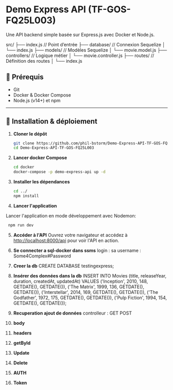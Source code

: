 # Demo Express API (TF-GOS-FQ25L003)

Une API backend simple basée sur Express.js avec Docker et Node.js.

src/
├── index.js          // Point d’entrée
├── database/         // Connexion Sequelize
│   └── index.js
├── models/           // Modèles Sequelize
│   └── movie.model.js
├── controllers/      // Logique métier
│   └── movie.controller.js
├── routes/           // Définition des routes
│   └── index.js

## 🚀 Prérequis

- Git
- Docker & Docker Compose
- Node.js (v14+) et npm

---

## 🔧 Installation & déploiement

1. **Cloner le dépôt**

   ```bash
   git clone https://github.com/phil-bstorm/Demo-Express-API-TF-GOS-FQ25L003.git
   cd Demo-Express-API-TF-GOS-FQ25L003
   ```

2. **Lancer docker Compose**

   ```bash
   cd docker
   docker-compose -p demo-express-api up -d
   ```

3. **Installer les dépendances**

   ```bash
   cd ../
   npm install
   ```

4. **Lancer l'application**

Lancer l'application en mode développement avec Nodemon:

```bash
 npm run dev
```

5. **Accéder à l'API**
   Ouvrez votre navigateur et accédez à [http://localhost:8000/api](http://localhost:8000/api) pour voir l'API en action.

6. **Se connecter a sql-docker dans ssms**
login : sa
username : Some4Complex#Password

8. **Creer la db**
CREATE DATABASE testingexpress;


7. **Insérer des données dans la db**
INSERT INTO Movies (title, releaseYear, duration, createdAt, updatedAt) VALUES
('Inception', 2010, 148, GETDATE(), GETDATE()),
('The Matrix', 1999, 136, GETDATE(), GETDATE()),
('Interstellar', 2014, 169, GETDATE(), GETDATE()),
('The Godfather', 1972, 175, GETDATE(), GETDATE()),
('Pulp Fiction', 1994, 154, GETDATE(), GETDATE());


8. **Recuperation ajout de données**
controlleur : 
GET
POST


8. **body**


8. **headers**

8. **getById**

8. **Update**

8. **Delete**

8. **AUTH**

8. **Token**